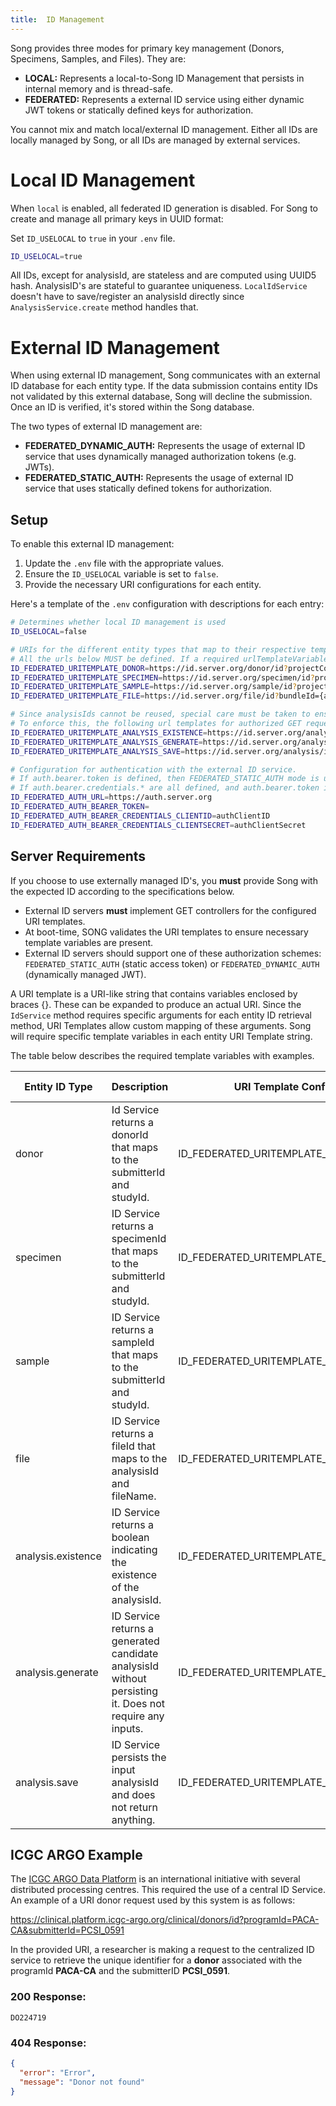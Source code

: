 ```yaml
---
title:  ID Management
---
```


Song provides three modes for primary key management (Donors, Specimens, Samples, and Files). They are:


- **LOCAL:** Represents a local-to-Song ID Management that persists in internal memory and is thread-safe.
- **FEDERATED:** Represents a external ID service using either dynamic JWT tokens or statically defined keys for authorization.

<Warning> You cannot mix and match local/external ID management. Either all IDs are locally managed by Song, or all IDs are managed by external services. </Warning>

# Local ID Management

When `local` is enabled, all federated ID generation is disabled. For Song to create and manage all primary keys in UUID format:

Set `ID_USELOCAL` to `true` in your `.env` file.

```bash
ID_USELOCAL=true
```

<Note title="Developers Note"> All IDs, except for analysisId, are stateless and are computed using UUID5 hash. AnalysisID's are stateful to guarantee uniqueness. `LocalIdService` doesn't have to save/register an analysisId directly since `AnalysisService.create` method handles that. </Note>

# External ID Management

When using external ID management, Song communicates with an external ID database for each entity type. If the data submission contains entity IDs not validated by this external database, Song will decline the submission. Once an ID is verified, it's stored within the Song database. 

The two types of external ID management are: 

- **FEDERATED_DYNAMIC_AUTH:** Represents the usage of external ID service that uses dynamically managed authorization tokens (e.g. JWTs).
- **FEDERATED_STATIC_AUTH:** Represents the usage of external ID service that uses statically defined tokens for authorization.



## Setup

To enable this external ID management:

1. Update the `.env` file with the appropriate values.
2. Ensure the `ID_USELOCAL` variable is set to `false`.
3. Provide the necessary URI configurations for each entity.

Here's a template of the `.env` configuration with descriptions for each entry:

```bash
# Determines whether local ID management is used
ID_USELOCAL=false

# URIs for the different entity types that map to their respective templates in the external ID service
# All the urls below MUST be defined. If a required urlTemplateVariable (such as studyId and submitterId) is not defined, an error occurs.
ID_FEDERATED_URITEMPLATE_DONOR=https://id.server.org/donor/id?projectCode={studyId}&donorSubmittedId={submitterId}&create=true
ID_FEDERATED_URITEMPLATE_SPECIMEN=https://id.server.org/specimen/id?projectCode={studyId}&specimenSubmittedId={submitterId}&create=true
ID_FEDERATED_URITEMPLATE_SAMPLE=https://id.server.org/sample/id?projectCode={studyId}&sampleSubmittedId={submitterId}&create=true
ID_FEDERATED_URITEMPLATE_FILE=https://id.server.org/file/id?bundleId={analysisId}&fname={fileName}

# Since analysisIds cannot be reused, special care must be taken to ensure SONG does not attempt to create an analysis with an id that already exists on the id server.
# To enforce this, the following url templates for authorized GET requests are needed.
ID_FEDERATED_URITEMPLATE_ANALYSIS_EXISTENCE=https://id.server.org/analysis/id?submittedAnalysisId={analysisId}&create=false
ID_FEDERATED_URITEMPLATE_ANALYSIS_GENERATE=https://id.server.org/analysis/id/generate
ID_FEDERATED_URITEMPLATE_ANALYSIS_SAVE=https://id.server.org/analysis/id?submittedAnalysisId={submitterId}&create=true

# Configuration for authentication with the external ID service.
# If auth.bearer.token is defined, then FEDERATED_STATIC_AUTH mode is used.
# If auth.bearer.credentials.* are all defined, and auth.bearer.token is not, FEDERATED_DYNAMIC_AUTH mode is used.
ID_FEDERATED_AUTH_URL=https://auth.server.org
ID_FEDERATED_AUTH_BEARER_TOKEN=
ID_FEDERATED_AUTH_BEARER_CREDENTIALS_CLIENTID=authClientID
ID_FEDERATED_AUTH_BEARER_CREDENTIALS_CLIENTSECRET=authClientSecret
```

## Server Requirements

If you choose to use externally managed ID's, you **must** provide Song with the expected ID according to the specifications below. 

- External ID servers **must** implement GET controllers for the configured URI templates.
- At boot-time, SONG validates the URI templates to ensure necessary template variables are present.
- External ID servers should support one of these authorization schemes: `FEDERATED_STATIC_AUTH` (static access token) or `FEDERATED_DYNAMIC_AUTH` (dynamically managed JWT).

A URI template is a URI-like string that contains variables enclosed by braces {}. These can be expanded to produce an actual URI. Since the `IdService` method requires specific arguments for each entity ID retrieval method, URI Templates allow custom mapping of these arguments. Song will require specific template variables in each entity URI Template string. 

The table below describes the required template variables with examples.

| Entity ID Type      | Description                                                       | URI Template Config Property       | Required Variables | Examples                                                                | Request Type | Response Type |
|---------------------|-------------------------------------------------------------------|------------------------------------------|---------------------|--------------------------------------------------------------------------|--------------|---------------|
| donor               | Id Service returns a donorId that maps to the submitterId and studyId.   | ID_FEDERATED_URITEMPLATE_DONOR          | studyId, submitterId | `https://id.server.example.org/donor/id?sid={submitterId}&projectcode={studyId}` | `GET` | plaintext |
| specimen            | ID Service returns a specimenId that maps to the submitterId and studyId. | ID_FEDERATED_URITEMPLATE_SPECIMEN       | studyId, submitterId | `https://id.server.example.org/specimen/id?sid={submitterId}&projectcode={studyId}` | `GET` | plaintext |
| sample              | ID Service returns a sampleId that maps to the submitterId and studyId.   | ID_FEDERATED_URITEMPLATE_SAMPLE         | studyId, submitterId | `https://id.server.example.org/sample/id?sid={submitterId}&projectcode={studyId}` | `GET` | plaintext |
| file                | ID Service returns a fileId that maps to the analysisId and fileName.    | ID_FEDERATED_URITEMPLATE_FILE           | analysisId, fileName | `https://id.server.example.org/file/id?anid={analysisId}&fname={fileName}` | `GET` | plaintext |
| analysis.existence  | ID Service returns a boolean indicating the existence of the analysisId. | ID_FEDERATED_URITEMPLATE_ANALYSIS_EXISTENCE | analysisId | `https://id.server.example.org/analysis/{analysisId}` | `GET` | plaintext |
| analysis.generate  | ID Service returns a generated candidate analysisId without persisting it. Does not require any inputs. | ID_FEDERATED_URITEMPLATE_ANALYSIS_GENERATE | -- | `https://id.server.example.org/analysis/generate` | `GET` | plaintext |
| analysis.save       | ID Service persists the input analysisId and does not return anything. | ID_FEDERATED_URITEMPLATE_ANALYSIS_SAVE  | analysisId | `https://id.server.example.org/analysis/{analysisId}` | `GET` | -- |

## ICGC ARGO Example

The <a href="https://platform.icgc-argo.org/" target="_blank" rel="noopener noreferrer">ICGC ARGO Data Platform</a> is an international initiative with several distributed processing centres. This required the use of a central ID Service. An example of a URI donor request used by this system is as follows: 

https://clinical.platform.icgc-argo.org/clinical/donors/id?programId=PACA-CA&submitterId=PCSI_0591

In the provided URI, a researcher is making a request to the centralized ID service to retrieve the unique identifier for a **donor** associated with the programId **PACA-CA** and the submitterID **PCSI_0591**. 

### 200 Response: 

```shell
DO224719
```

### 404 Response:

```json
{
  "error": "Error",
  "message": "Donor not found"
}
```
